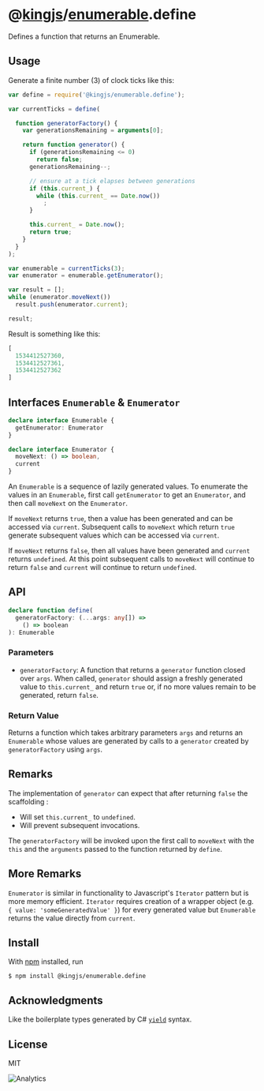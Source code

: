 # @[kingjs](https://www.npmjs.com/package/kingjs)/[enumerable](https://www.npmjs.com/package/@kingjs/enumerable).define
Defines a function that returns an Enumerable.
## Usage
Generate a finite number (3) of clock ticks like this:
```js
var define = require('@kingjs/enumerable.define');

var currentTicks = define(

  function generatorFactory() {
    var generationsRemaining = arguments[0];

    return function generator() {
      if (generationsRemaining <= 0)
        return false;
      generationsRemaining--;

      // ensure at a tick elapses between generations
      if (this.current_) {
        while (this.current_ == Date.now())
          ;
      }

      this.current_ = Date.now();
      return true;
    }
  }
);

var enumerable = currentTicks(3);
var enumerator = enumerable.getEnumerator();

var result = [];
while (enumerator.moveNext())
  result.push(enumerator.current);

result;
```
Result is something like this:
```js
[
  1534412527360,
  1534412527361,
  1534412527362
]
```
## Interfaces `Enumerable` & `Enumerator`
```ts
declare interface Enumerable {
  getEnumerator: Enumerator
}  

declare interface Enumerator {
  moveNext: () => boolean,
  current
}  
```
An `Enumerable` is a sequence of lazily generated values. To enumerate the values in an `Enumerable`, first call `getEnumerator` to get an `Enumerator`, and then call `moveNext` on the `Enumerator`. 

If `moveNext` returns `true`, then a value has been generated and can be accessed via `current`. Subsequent calls to `moveNext` which return `true` generate subsequent values which can be accessed via `current`.
 
If `moveNext` returns `false`, then all values have been generated and `current` returns `undefined`. At this point subsequent calls to `moveNext` will continue to return `false` and `current` will continue to return `undefined`.
## API
```ts
declare function define(
  generatorFactory: (...args: any[]) => 
    () => boolean
): Enumerable
```
### Parameters
- `generatorFactory`: A function that returns a `generator` function closed over `args`. When called, `generator` should assign a freshly generated value to `this.current_` and return `true` or, if no more values remain to be generated, return `false`. 
### Return Value
Returns a function which takes arbitrary parameters `args` and returns an `Enumerable` whose values are generated by calls to a `generator` created by `generatorFactory` using `args`.
## Remarks
The implementation of `generator` can expect that after returning `false` the scaffolding :
- Will set `this.current_` to `undefined`.
- Will prevent subsequent invocations.

The `generatorFactory` will be invoked upon the first call to `moveNext` with the `this` and the `arguments` passed to the function returned by `define`.
## More Remarks
`Enumerator` is similar in functionality to Javascript's `Iterator` pattern but is more memory efficient. `Iterator` requires creation of a wrapper object (e.g. `{ value: 'someGeneratedValue' }`) for every generated value but `Enumerable` returns the value directly from `current`.
## Install
With [npm](https://npmjs.org/) installed, run
```
$ npm install @kingjs/enumerable.define
```
## Acknowledgments
Like the boilerplate types generated by C# [`yield`](https://docs.microsoft.com/en-us/dotnet/csharp/language-reference/keywords/yield) syntax. 
## License
MIT

![Analytics](https://analytics.kingjs.net/enumerable/define)